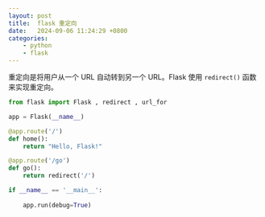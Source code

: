 ```yaml
---
layout: post
title:  flask 重定向
date:   2024-09-06 11:24:29 +0800
categories: 
    - python 
    - flask
---
```


重定向是将用户从一个 URL 自动转到另一个 URL。Flask 使用 `redirect()` 函数来实现重定向。

```python
from flask import Flask , redirect , url_for

app = Flask(__name__)

@app.route('/')
def home():
    return "Hello, Flask!"

@app.route('/go')
def go():
    return redirect('/')

if __name__ == '__main__':
    
    app.run(debug=True)
```